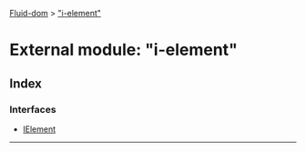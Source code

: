[Fluid-dom](../README.md) > ["i-element"](../modules/_i_element_.md)

# External module: "i-element"

## Index

### Interfaces

* [IElement](../interfaces/_i_element_.ielement.md)

---

